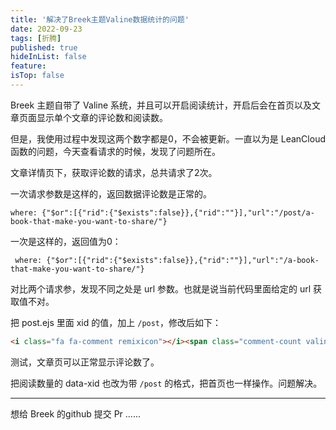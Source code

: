 ```yaml
---
title: '解决了Breek主题Valine数据统计的问题'
date: 2022-09-23
tags: [折腾]
published: true
hideInList: false
feature: 
isTop: false
---
```

Breek 主题自带了 Valine 系统，并且可以开启阅读统计，开启后会在首页以及文章页面显示单个文章的评论数和阅读数。

但是，我使用过程中发现这两个数字都是0，不会被更新。一直以为是 LeanCloud 函数的问题，今天查看请求的时候，发现了问题所在。

<!--more-->


文章详情页下，获取评论数的请求，总共请求了2次。

一次请求参数是这样的，返回数据评论数是正常的。
```
where: {"$or":[{"rid":{"$exists":false}},{"rid":""}],"url":"/post/a-book-that-make-you-want-to-share/"}
```

一次是这样的，返回值为0：
```
 where: {"$or":[{"rid":{"$exists":false}},{"rid":""}],"url":"/a-book-that-make-you-want-to-share/"} 
```

对比两个请求参，发现不同之处是 url 参数。也就是说当前代码里面给定的 url 获取值不对。

把 post.ejs 里面 xid 的值，加上 `/post`，修改后如下：
```html
<i class="fa fa-comment remixicon"></i><span class="comment-count valine-comment-count" data-xid="/post/<%= post.fileName %>/"> </span>
```

测试，文章页可以正常显示评论数了。

把阅读数量的 data-xid 也改为带 `/post` 的格式，把首页也一样操作。问题解决。

---
想给 Breek 的github 提交 Pr ...... 